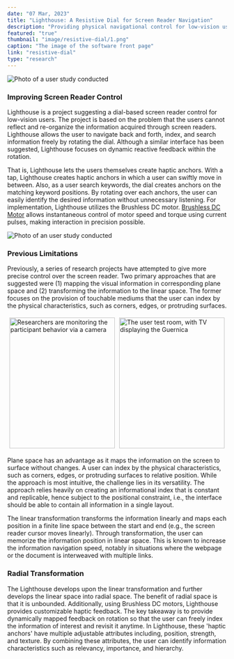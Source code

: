 ```yaml
---
date: "07 Mar, 2023"
title: "Lighthouse: A Resistive Dial for Screen Reader Navigation"
description: "Providing physical navigational control for low-vision users to enhance learning with the screen reader"
featured: "true"
thumbnail: "image/resistive-dial/1.png"
caption: "The image of the software front page"
link: "resistive-dial"
type: "research"
---
```


![Photo of a user study conducted](/image/resistive-dial/1.png)

### Improving Screen Reader Control

Lighthouse is a project suggesting a dial-based screen reader control for low-vision users. The project is based on the problem that the users cannot reflect and re-organize the information acquired through screen readers. Lighthouse allows the user to navigate back and forth, index, and search information freely by rotating the dial. Although a similar interface has been suggested, Lighthouse focuses on dynamic reactive feedback within the rotation. 

That is, Lighthouse lets the users themselves create haptic anchors. With a tap, Lighthouse creates haptic anchors in which a user can swiftly move in between. Also, as a user search keywords, the dial creates anchors on the matching keyword positions. By rotating over each anchors, the user can easily identify the desired information without unnecessary listening. For implementation, Lighthouse utilizes the Brushless DC motor. [Brushless DC Motor](https://en.wikipedia.org/wiki/Brushless_DC_electric_motor) allows instantaneous control of motor speed and torque using current pulses, making interaction in precision possible.

<!-- 
to navigate the linear space of the screen reader and map the information to linear space and  While the dial interface has been suggested beforehand, the Lighthouse focuses on dynamic simulation of the force and resistance within the rotation motion. The implementation is based on the Brushless DC Motor. The Lighthouse suggests an improved way to interact and endow control over the information for low-vision users. -->

![Photo of an user study conducted](/image/resistive-dial/2.png)

### Previous Limitations

Previously, a series of research projects have attempted to give more precise control over the screen reader. Two primary approaches that are suggested were (1) mapping the visual information in corresponding plane space and (2) transforming the information to the linear space. The former focuses on the provision of touchable mediums that the user can index by the physical characteristics, such as corners, edges, or protruding surfaces.

<div style="display: flex;">
    <div style="flex: 1; padding: 5px;">
        <img src="/image/resistive-dial/3.png" alt="Researchers are monitoring the participant behavior via a camera" style="width: 100%; object-fit: cover; height: 300px;">
    </div>
    <div style="flex: 1; padding: 5px;">
        <img src="/image/resistive-dial/4.png" alt="The user test room, with TV displaying the Guernica" style="width: 100%;
        object-fit: cover; height: 300px;">
    </div>
</div>

Plane space has an advantage as it maps the information on the screen to surface without changes. A user can index by the physical characteristics, such as corners, edges, or protruding surfaces to relative position. While the approach is most intuitive, the challenge lies in its versatility. The approach relies heavily on creating an informational index that is constant and replicable, hence subject to the positional constraint, i.e., the interface should be able to contain all information in a single layout. 

The linear transformation transforms the information linearly and maps each position in a finite line space between the start and end (e.g., the screen reader cursor moves linearly). Through transformation, the user can memorize the information position in linear space. This is known to increase the information navigation speed, notably in situations where the webpage or the document is interweaved with multiple links.

### Radial Transformation

The Lighthouse develops upon the linear transformation and further develops the linear space into radial space. The benefit of radial space is that it is unbounded. Additionally, using Brushless DC motors, Lighthouse provides customizable haptic feedback. The key takeaway is to provide dynamically mapped feedback on rotation so that the user can freely index the information of interest and revisit it anytime. In Lighthouse, these 'haptic anchors' have multiple adjustable attributes including, position, strength, and texture. By combining these attributes, the user can identify information characteristics such as relevancy, importance, and hierarchy.